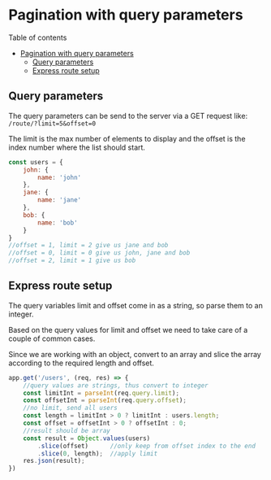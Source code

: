 # Pagination with query parameters
Table of contents
- [Pagination with query parameters](#pagination-with-query-parameters)
  - [Query parameters](#query-parameters)
  - [Express route setup](#express-route-setup)

## Query parameters
The query parameters can be send to the server via a GET request like: `/route/?limit=5&offset=0`

The limit is the max number of elements to display and the offset is the index number where the list should start.
```js
const users = {
    john: {
        name: 'john'
    },
    jane: {
        name: 'jane'
    },
    bob: {
        name: 'bob'
    }
}
//offset = 1, limit = 2 give us jane and bob
//offset = 0, limit = 0 give us john, jane and bob
//offset = 2, limit = 1 give us bob
```
## Express route setup
The query variables limit and offset come in as a string, so parse them to an integer.

Based on the query values for limit and offset we need to take care of a couple of common cases.

Since we are working with an object, convert to an array and slice the array according to the required length and offset.
```js
app.get('/users', (req, res) => {
    //query values are strings, thus convert to integer
    const limitInt = parseInt(req.query.limit);
    const offsetInt = parseInt(req.query.offset);
    //no limit, send all users
    const length = limitInt > 0 ? limitInt : users.length;
    const offset = offsetInt > 0 ? offsetInt : 0;
    //result should be array
    const result = Object.values(users)
        .slice(offset)      //only keep from offset index to the end
        .slice(0, length);  //apply limit
    res.json(result);
})
